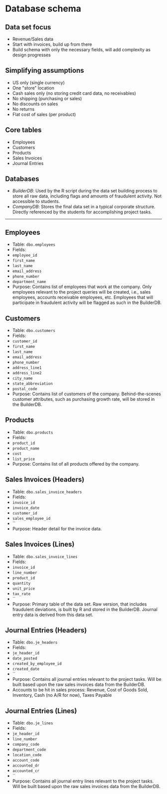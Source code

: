 # Database schema

## Data set focus
 - Revenue/Sales data
 - Start with invoices, build up from there
 - Build schema with only the necessary fields, will add complexity as design progresses

## Simplifying assumptions
 - US only (single currency)
 - One "store" location
 - Cash sales only (no storing credit card data, no receivables)
 - No shipping (purchasing or sales)
 - No discounts on sales
 - No returns
 - Flat cost of sales (per product)

## Core tables
 - Employees
 - Customers
 - Products
 - Sales Invoices
 - Journal Entries

## Databases
 - *BuilderDB*: Used by the R script during the data set building process to store all raw data, including flags and amounts of fraudulent activity. Not accessible to students.
 - *CompanyDB*: Stores the final data set in a typical corporate structure. Directly referenced by the students for accomplishing project tasks.

---

## Employees
 - Table: `dbo.employees`
 - Fields:
  - `employee_id`
  - `first_name`
  - `last_name`
  - `email_address`
  - `phone_number`
  - `department_name`
 - Purpose: Contains list of employees that work at the company. Only employees relevant to the project queries will be created, i.e., sales employees, accounts receivable employees, etc. Employees that will participate in fraudulent activity will be flagged as such in the BuilderDB.

## Customers
 - Table: `dbo.customers`
 - Fields:
  - `customer_id`
  - `first_name`
  - `last_name`
  - `email_address`
  - `phone_number`
  - `address_line1`
  - `address_line2`
  - `city_name`
  - `state_abbreviation`
  - `postal_code`
 - Purpose: Contains list of customers of the company. Behind-the-scenes customer attributes, such as purchasing growth rate, will be stored in the BuilderDB.

## Products
 - Table: `dbo.products`
 - Fields:
  - `product_id`
  - `product_name`
  - `cost`
  - `list_price`
 - Purpose: Contains list of all products offered by the company.

## Sales Invoices (Headers)
 - Table: `dbo.sales_invoice_headers`
 - Fields:
  - `invoice_id`
  - `invoice_date`
  - `customer_id`
  - `sales_employee_id`
  - ``
 - Purpose: Header detail for the invoice data.

## Sales Invoices (Lines)
 - Table: `dbo.sales_invoice_lines`
 - Fields:
  - `invoice_id`
  - `line_number`
  - `product_id`
  - `quantity`
  - `unit_price`
  - `tax_rate`
  - ``
 - Purpose: Primary table of the data set. Raw version, that includes fraudulent deviations, is built by R and stored in the BuilderDB. Journal entry data is derived from this data set.

## Journal Entries (Headers)
 - Table: `dbo.je_headers`
 - Fields:
  - `je_header_id`
  - `date_posted`
  - `created_by_employee_id`
  - `created_date`
  - ``
 - Purpose: Contains all journal entries relevant to the project tasks. Will be built based upon the raw sales invoices data from the BuilderDB.
 - Accounts to be hit in sales process: Revenue, Cost of Goods Sold, Inventory, Cash (no A/R for now), Taxes Payable

## Journal Entries (Lines)
 - Table: `dbo.je_lines`
 - Fields:
  - `je_header_id`
  - `line_number`
  - `company_code`
  - `department_code`
  - `location_code`
  - `account_code`
  - `accounted_dr`
  - `accounted_cr`
  - ``
 - Purpose: Contains all journal entry lines relevant to the project tasks. Will be built based upon the raw sales invoices data from the BuilderDB.
